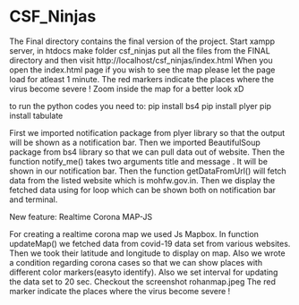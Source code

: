 # CSF_Ninjas

The Final directory contains the final version of the project.
Start xampp server, in htdocs make folder csf_ninjas put all the files from the FINAL directory and then visit http://localhost/csf_ninjas/index.html When you open the index.html page if you wish to see the map please let the page load for atleast 1 minute. The red markers indicate the places where the virus become severe ! Zoom inside the map for a better look xD

to run the python codes you need to:
pip install bs4
pip install plyer
pip install tabulate


First we imported notification package from plyer library so that the output will be shown as a notification bar.
Then we imported BeautifulSoup package from bs4 library so that we can pull data out of website.
Then the function notify_me() takes two arguments title and message . It will be shown in our notification bar.
Then the function getDataFromUrl() will fetch data from the listed website which is mohfw.gov.in.
Then we display the fetched data using for loop which can be shown both on notification bar and terminal.

New feature: Realtime Corona MAP-JS

For creating a realtime corona map we used Js Mapbox.
In function updateMap() we fetched data from covid-19 data set from various websites.
Then we took their latitude and longitude to display on map.
Also we wrote a condition regarding corona cases so that we can show places with different color markers(easyto identify).
Also we set interval for updating the data set to 20 sec.
Checkout the screenshot rohanmap.jpeg
The red marker indicate the places where the virus become severe !
